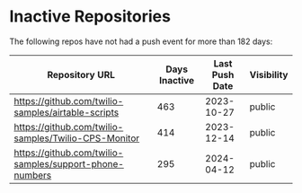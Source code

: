 # Inactive Repositories

The following repos have not had a push event for more than 182 days:

| Repository URL | Days Inactive | Last Push Date | Visibility |
| --- | --- | --- | --- |
| https://github.com/twilio-samples/airtable-scripts | 463 | 2023-10-27 | public |
| https://github.com/twilio-samples/Twilio-CPS-Monitor | 414 | 2023-12-14 | public |
| https://github.com/twilio-samples/support-phone-numbers | 295 | 2024-04-12 | public |
